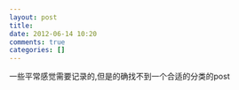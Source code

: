```yaml
---
layout: post
title: 
date: 2012-06-14 10:20
comments: true
categories: []
---
```

一些平常感觉需要记录的,但是的确找不到一个合适的分类的post
